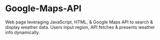 # Google-Maps-API
 Web page leveraging JavaScript, HTML, &amp; Google Maps API to search &amp; display weather data. Users input region, API fetches &amp; presents weather info dynamically.
